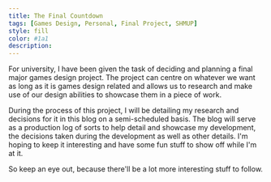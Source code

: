 ```yaml
---
title: The Final Countdown
tags: [Games Design, Personal, Final Project, SHMUP]
style: fill
color: #1a1
description: 
---
```


For university, I have been given the task of deciding and planning a final major games design project. The project can centre on whatever we want as long as it is games design related and allows us to research and make use of our design abilities to showcase them in a piece of work.

During the process of this project, I will be detailing my research and decisions for it in this blog on a semi-scheduled basis. The blog will serve as a production log of sorts to help detail and showcase my development, the decisions taken during the development as well as other details. I'm hoping to keep it interesting and have some fun stuff to show off while I'm at it.

So keep an eye out, because there'll be a lot more interesting stuff to follow.
